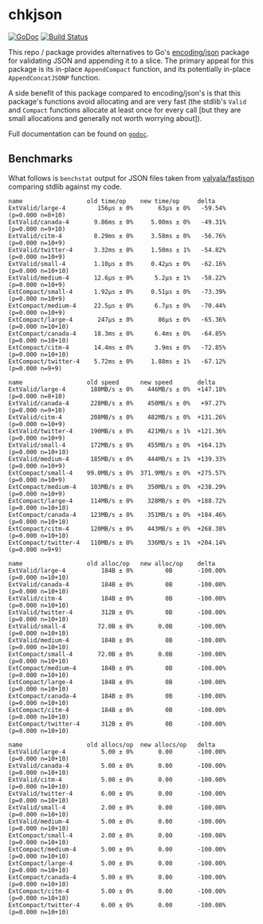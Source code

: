 chkjson
=======

[![GoDoc](https://godoc.org/github.com/twmb/chkjson?status.svg)](https://godoc.org/github.com/twmb/chkjson) [![Build Status](https://travis-ci.org/twmb/chkjson.svg?branch=master)](https://travis-ci.org/twmb/chkjson)

This repo / package provides alternatives to Go's
[encoding/json](https://golang.org/pkg/encoding/json/) package for validating
JSON and appending it to a slice. The primary appeal for this package is its
in-place `AppendCompact` function, and its potentially in-place
`AppendConcatJSONP` function.

A side benefit of this package compared to encoding/json's is that this
package's functions avoid allocating and are very fast (the stdlib's `Valid`
and `Compact` functions allocate at least once for every call [but they are
small allocations and generally not worth worrying about]).

Full documentation can be found on [`godoc`](https://godoc.org/github.com/twmb/chkjson).

## Benchmarks

What follows is `benchstat` output for JSON files taken from [valyala/fastjson](https://github.com/valyala/fastjson)
comparing stdlib against my code.

```
name                  old time/op    new time/op     delta
ExtValid/large-4         156µs ± 0%       63µs ± 0%   -59.54%  (p=0.000 n=8+10)
ExtValid/canada-4       9.86ms ± 0%     5.00ms ± 0%   -49.31%  (p=0.000 n=9+10)
ExtValid/citm-4         8.29ms ± 0%     3.58ms ± 0%   -56.76%  (p=0.000 n=10+9)
ExtValid/twitter-4      3.32ms ± 0%     1.50ms ± 1%   -54.82%  (p=0.000 n=10+9)
ExtValid/small-4        1.10µs ± 0%     0.42µs ± 0%   -62.16%  (p=0.000 n=10+10)
ExtValid/medium-4       12.6µs ± 0%      5.2µs ± 1%   -58.22%  (p=0.000 n=10+9)
ExtCompact/small-4      1.92µs ± 0%     0.51µs ± 0%   -73.39%  (p=0.000 n=10+9)
ExtCompact/medium-4     22.5µs ± 0%      6.7µs ± 0%   -70.44%  (p=0.000 n=10+9)
ExtCompact/large-4       247µs ± 0%       86µs ± 0%   -65.36%  (p=0.000 n=10+10)
ExtCompact/canada-4     18.3ms ± 0%      6.4ms ± 0%   -64.85%  (p=0.000 n=10+10)
ExtCompact/citm-4       14.4ms ± 0%      3.9ms ± 0%   -72.85%  (p=0.000 n=10+10)
ExtCompact/twitter-4    5.72ms ± 0%     1.88ms ± 1%   -67.12%  (p=0.000 n=9+9)

name                  old speed      new speed       delta
ExtValid/large-4       180MB/s ± 0%    446MB/s ± 0%  +147.18%  (p=0.000 n=8+10)
ExtValid/canada-4      228MB/s ± 0%    450MB/s ± 0%   +97.27%  (p=0.000 n=9+10)
ExtValid/citm-4        208MB/s ± 0%    482MB/s ± 0%  +131.26%  (p=0.000 n=10+9)
ExtValid/twitter-4     190MB/s ± 0%    421MB/s ± 1%  +121.36%  (p=0.000 n=10+9)
ExtValid/small-4       172MB/s ± 0%    455MB/s ± 0%  +164.13%  (p=0.000 n=10+10)
ExtValid/medium-4      185MB/s ± 0%    444MB/s ± 1%  +139.33%  (p=0.000 n=10+9)
ExtCompact/small-4    99.0MB/s ± 0%  371.9MB/s ± 0%  +275.57%  (p=0.000 n=10+9)
ExtCompact/medium-4    103MB/s ± 0%    350MB/s ± 0%  +238.29%  (p=0.000 n=10+9)
ExtCompact/large-4     114MB/s ± 0%    328MB/s ± 0%  +188.72%  (p=0.000 n=10+10)
ExtCompact/canada-4    123MB/s ± 0%    351MB/s ± 0%  +184.46%  (p=0.000 n=10+10)
ExtCompact/citm-4      120MB/s ± 0%    443MB/s ± 0%  +268.38%  (p=0.000 n=10+10)
ExtCompact/twitter-4   110MB/s ± 0%    336MB/s ± 1%  +204.14%  (p=0.000 n=9+9)

name                  old alloc/op   new alloc/op    delta
ExtValid/large-4          184B ± 0%         0B       -100.00%  (p=0.000 n=10+10)
ExtValid/canada-4         184B ± 0%         0B       -100.00%  (p=0.000 n=10+10)
ExtValid/citm-4           184B ± 0%         0B       -100.00%  (p=0.000 n=10+10)
ExtValid/twitter-4        312B ± 0%         0B       -100.00%  (p=0.000 n=10+10)
ExtValid/small-4         72.0B ± 0%       0.0B       -100.00%  (p=0.000 n=10+10)
ExtValid/medium-4         184B ± 0%         0B       -100.00%  (p=0.000 n=10+10)
ExtCompact/small-4       72.0B ± 0%       0.0B       -100.00%  (p=0.000 n=10+10)
ExtCompact/medium-4       184B ± 0%         0B       -100.00%  (p=0.000 n=10+10)
ExtCompact/large-4        184B ± 0%         0B       -100.00%  (p=0.000 n=10+10)
ExtCompact/canada-4       184B ± 0%         0B       -100.00%  (p=0.000 n=10+10)
ExtCompact/citm-4         184B ± 0%         0B       -100.00%  (p=0.000 n=10+10)
ExtCompact/twitter-4      312B ± 0%         0B       -100.00%  (p=0.000 n=10+10)

name                  old allocs/op  new allocs/op   delta
ExtValid/large-4          5.00 ± 0%       0.00       -100.00%  (p=0.000 n=10+10)
ExtValid/canada-4         5.00 ± 0%       0.00       -100.00%  (p=0.000 n=10+10)
ExtValid/citm-4           5.00 ± 0%       0.00       -100.00%  (p=0.000 n=10+10)
ExtValid/twitter-4        6.00 ± 0%       0.00       -100.00%  (p=0.000 n=10+10)
ExtValid/small-4          2.00 ± 0%       0.00       -100.00%  (p=0.000 n=10+10)
ExtValid/medium-4         5.00 ± 0%       0.00       -100.00%  (p=0.000 n=10+10)
ExtCompact/small-4        2.00 ± 0%       0.00       -100.00%  (p=0.000 n=10+10)
ExtCompact/medium-4       5.00 ± 0%       0.00       -100.00%  (p=0.000 n=10+10)
ExtCompact/large-4        5.00 ± 0%       0.00       -100.00%  (p=0.000 n=10+10)
ExtCompact/canada-4       5.00 ± 0%       0.00       -100.00%  (p=0.000 n=10+10)
ExtCompact/citm-4         5.00 ± 0%       0.00       -100.00%  (p=0.000 n=10+10)
ExtCompact/twitter-4      6.00 ± 0%       0.00       -100.00%  (p=0.000 n=10+10)
```
